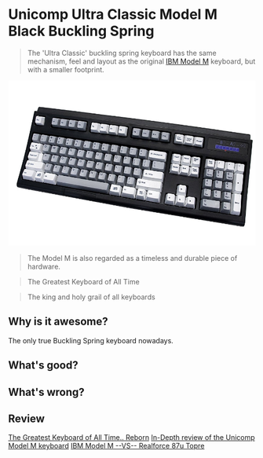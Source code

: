 # Unicomp Ultra Classic Model M Black Buckling Spring

> The 'Ultra Classic' buckling spring keyboard has the same mechanism, feel and layout as the original [IBM Model M](https://en.wikipedia.org/wiki/Model_M_keyboard) keyboard, but with a smaller footprint.

![img](81u8Wrn0oaL._SL1500_.jpg?style=centerme)

> The Model M is also regarded as a timeless and durable piece of hardware.

> The Greatest Keyboard of All Time

> The king and holy grail of all keyboards

## Why is it awesome?

The only true Buckling Spring keyboard nowadays.

## What's good?

## What's wrong?

## Review
[The Greatest Keyboard of All Time.. Reborn](https://youtu.be/D7wmMZmMinM)
[In-Depth review of the Unicomp Model M keyboard](https://youtu.be/4enAm8T26cI)
[IBM Model M --VS-- Realforce 87u Topre](https://youtu.be/3YFfRYndgYU)
